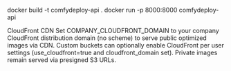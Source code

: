 docker build -t comfydeploy-api . 
docker run -p 8000:8000 comfydeploy-api

CloudFront CDN
Set COMPANY_CLOUDFRONT_DOMAIN to your company CloudFront distribution domain (no scheme) to serve public optimized images via CDN. Custom buckets can optionally enable CloudFront per user settings (use_cloudfront=true and cloudfront_domain set). Private images remain served via presigned S3 URLs.
